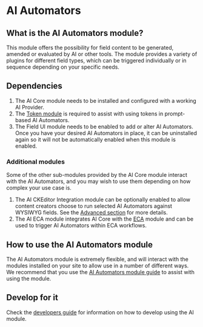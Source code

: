 # AI Automators
## What is the AI Automators module?
This module offers the possibility for field content to be generated, amended or
evaluated by AI or other tools. The module provides a variety of plugins for
different field types, which can be triggered individually or in sequence
depending on your specific needs.

## Dependencies
1. The AI Core module needs to be installed and configured with a working AI
   Provider.
2. The [Token module](https://www.drupal.org/project/token) is required to
   assist with using tokens in prompt-based AI Automators.
3. The Field UI module needs to be enabled to add or alter AI Automators. Once
   you have your desired AI Automators in place, it can be uninstalled again so
   it will not be automatically enabled when this module is enabled.

### Additional modules
Some of the other sub-modules provided by the AI Core module interact with the
AI Automators, and you may wish to use them depending on how complex your use
case is.
1. The AI CKEditor Integration module can be optionally enabled to allow content
   creators choose to run selected AI Automators against WYSIWYG fields. See the
   [Advanced section](#advanced-usage) for more details.
2. The AI ECA module integrates AI Core with the [ECA](https://www.drupal.org/project/eca) module
   and can be used to trigger AI Automators within ECA workflows.

## How to use the AI Automators module
The AI Automators module is extremely flexible, and will interact with the
modules installed on your site to allow use in a number of different ways. We
recommend that you use the [AI Automators module guide](https://project.pages.drupalcode.org/ai/latest/modules/ai_automators/index) to assist with
using the module.

## Develop for it
Check the [developers guide](https://project.pages.drupalcode.org/ai/developers/developer_information) for information on how to develop using the
AI module.
